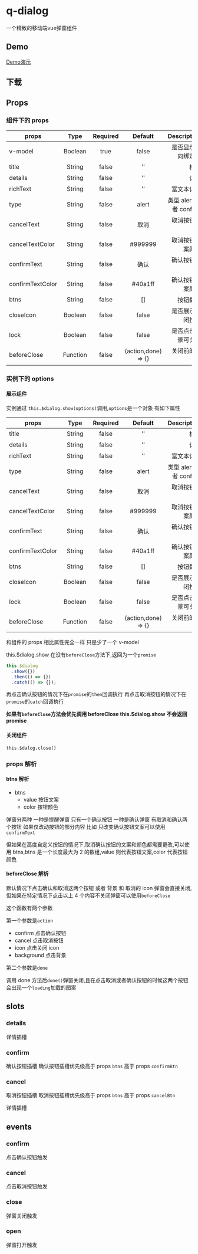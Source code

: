 # q-dialog

一个精致的移动端vue弹窗组件

## Demo

[Demo演示](https://qymh.github.io/q-dialog/demoDist/index.html)

## 下载

## Props

### 组件下的 props

| props            |   Type   | Required |       Default       |             Description |
| ---------------- | :------: | :------: | :-----------------: | ----------------------: |
| v-model          | Boolean  |   true   |        false        |      是否显示双向绑定值 |
| title            |  String  |  false   |         ''          |                    标题 |
| details          |  String  |  false   |         ''          |                    详情 |
| richText         |  String  |  false   |         ''          |              富文本详情 |
| type             |  String  |  false   |        alert        | 类型 alert 或者 confirm |
| cancelText       |  String  |  false   |        取消         |            取消按钮文案 |
| cancelTextColor  |  String  |  false   |       #999999       |        取消按钮文案颜色 |
| confirmText      |  String  |  false   |        确认         |            确认按钮文案 |
| confirmTextColor |  String  |  false   |       #40a1ff       |        确认按钮文案颜色 |
| btns             |  String  |  false   |         []          |                按钮数组 |
| closeIcon        | Boolean  |  false   |        false        |        是否展示关闭按钮 |
| lock             | Boolean  |  false   |        false        |      是否点击背景可关闭 |
| beforeClose      | Function |  false   | (action,done) => {} |            关闭前的回调 |

### 实例下的 options

#### 展示组件

实例通过 `this.$dialog.show(options)`调用,`options`是一个对象 有如下属性

| props            |   Type   | Required |       Default       |             Description |
| ---------------- | :------: | :------: | :-----------------: | ----------------------: |
| title            |  String  |  false   |         ''          |                    标题 |
| details          |  String  |  false   |         ''          |                    详情 |
| richText         |  String  |  false   |         ''          |              富文本详情 |
| type             |  String  |  false   |        alert        | 类型 alert 或者 confirm |
| cancelText       |  String  |  false   |        取消         |            取消按钮文案 |
| cancelTextColor  |  String  |  false   |       #999999       |        取消按钮文案颜色 |
| confirmText      |  String  |  false   |        确认         |            确认按钮文案 |
| confirmTextColor |  String  |  false   |       #40a1ff       |        确认按钮文案颜色 |
| btns             |  String  |  false   |         []          |                按钮数组 |
| closeIcon        | Boolean  |  false   |        false        |        是否展示关闭按钮 |
| lock             | Boolean  |  false   |        false        |      是否点击背景可关闭 |
| beforeClose      | Function |  false   | (action,done) => {} |            关闭前的回调 |

和组件的 props 相比属性完全一样 只是少了一个 v-model

this.\$dialog.show 在没有`beforeClose`方法下,返回为一个`promise`

```javascript
this.$dialog
  .show({})
  .then(() => {})
  .catch(() => {});
```

再点击确认按钮的情况下在`promise`的`then`回调执行
再点击取消按钮的情况下在`promise`的`catch`回调执行

**如果有`beforeClose`方法会优先调用 beforeClose this.\$dialog.show 不会返回 promise**

#### 关闭组件

`this.$dalog.close()`

### props 解析

#### btns 解析

- btns
  - value 按钮文案
  - color 按钮颜色

弹窗分两种 一种是提醒弹窗 只有一个确认按钮 一种是确认弹窗 有取消和确认两个按钮 如果仅改动按钮的部分内容 比如 只改变确认按钮文案可以使用 `confirmText`

但如果在高度自定义按钮的情况下,取消确认按钮的文案和颜色都需要更改,可以使用 btns,btns 是一个长度最大为 2 的数组,value 则代表按钮文案,color 代表按钮颜色

#### beforeClose 解析

默认情况下点击确认和取消这两个按钮 或者 背景 和 取消的 icon 弹窗会直接关闭,但如果在特定情况下点击以上 4 个内容不关闭弹窗可以使用`beforeClose`

这个函数有两个参数

第一个参数是`action`

- confirm 点击确认按钮
- cancel 点击取消按钮
- icon 点击关闭 icon
- background 点击背景

第二个参数是`done`

调用 done 方法后`done()`弹窗关闭,且在点击取消或者确认按钮的时候这两个按钮会出现一个`loading`加载的图案

## slots

### details

详情插槽

### confirm

确认按钮插槽 确认按钮插槽优先级高于 props `btns` 高于 props `confirmBtn`

### cancel

取消按钮插槽 取消按钮插槽优先级高于 props `btns` 高于 props `cancelBtn`

详情插槽

## events

### confirm

点击确认按钮触发

### cancel

点击取消按钮触发

### close

弹窗关闭触发

### open

弹窗打开触发

